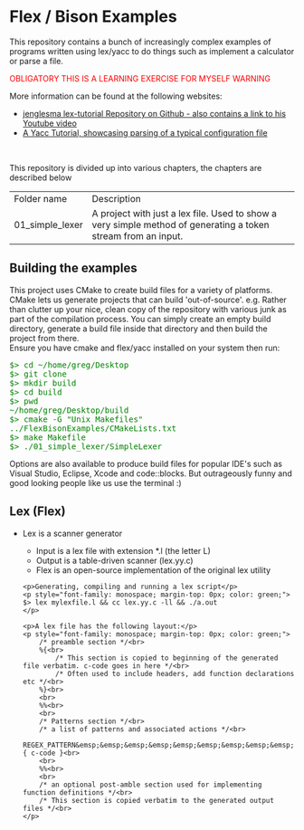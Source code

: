 <h1>Flex / Bison Examples</h1>
<p>This repository contains a bunch of increasingly complex examples of programs written using lex/yacc
to do things such as implement a calculator or parse a file.</p>
<blink id="blinks_are_cool" style="color: red;">OBLIGATORY THIS IS A LEARNING EXERCISE FOR MYSELF WARNING</blink>
<p>More information can be found at the following websites:</p>
<ul>
    <li><a href='https://github.com/jengelsma/lex-tutorial'>jenglesma lex-tutorial Repository on Github - also contains a link to his Youtube video</a></li>
    <li><a href='http://luv.asn.au/overheads/lex_yacc/yacc.html'>A Yacc Tutorial, showcasing parsing of a typical configuration file</a></li>
</ul>

<br>
<p>This repository is divided up into various chapters, the chapters are described below</p>
<table>
    <tr>
        <td>Folder name</td>
        <td>Description</td>
    </tr>
    <tr>
        <td>01_simple_lexer</td>
        <td>A project with just a lex file. Used to show a very simple method of generating a token stream from an input.</td>
    </tr>
</table>

<h2>Building the examples</h2>
<p>This project uses CMake to create build files for a variety of platforms. CMake lets us generate projects
that can build 'out-of-source'. e.g. Rather than clutter up your nice, clean copy of the repository with various
junk as part of the compilation process. You can simply create an empty build directory, generate a build file
inside that directory and then build the project from there.<br>
Ensure you have cmake and flex/yacc installed on your system then run:</p>
<p style="font-family: monospace; margin-top: 0px; color: green;">
$> cd ~/home/greg/Desktop<br>
$> git clone <address_of_this_repository><br>
$> mkdir build<br>
$> cd build<br>
$> pwd<br>
~/home/greg/Desktop/build<br>
$> cmake -G "Unix Makefiles" ../FlexBisonExamples/CMakeLists.txt<br>
$> make Makefile<br>
$> ./01_simple_lexer/SimpleLexer<br>
</p>

<p>Options are also available to produce build files for popular IDE's such as Visual Studio, Eclipse, Xcode and code::blocks.
But outrageously funny and good looking people like us use the terminal :)</p>

<h2>Lex (Flex)</h2>
<ul>
    <li>Lex is a scanner generator</li>
    <ul>
        <li>Input is a lex file with extension *.l (the letter L)</li>
        <li>Output is a table-driven scanner (lex.yy.c)</li>
        <li>Flex is an open-source implementation of the original lex utility</li>
    </ul>
    
    <p>Generating, compiling and running a lex script</p>
    <p style="font-family: monospace; margin-top: 0px; color: green;">
    $> lex mylexfile.l && cc lex.yy.c -ll && ./a.out
    </p>
    
    <p>A lex file has the following layout:</p>
    <p style="font-family: monospace; margin-top: 0px; color: green;">
        /* preamble section */<br>
        %{<br>
            /* This section is copied to beginning of the generated file verbatim. c-code goes in here */<br>
            /* Often used to include headers, add function declarations etc */<br>
        %}<br>
        <br>
        %%<br>
        <br>
        /* Patterns section */<br>
        /* a list of patterns and associated actions */<br>
        REGEX_PATTERN&emsp;&emsp;&emsp;&emsp;&emsp;&emsp;&emsp;&emsp;&emsp;&emsp;&emsp;&emsp;&emsp;&emsp;{ c-code }<br>
        <br>
        %%<br>
        <br>
        /* an optional post-amble section used for implementing function definitions */<br>
        /* This section is copied verbatim to the generated output files */<br>
    </p>
</ul>